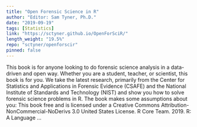 ```yaml
---
title: "Open Forensic Science in R"
author: "Editor: Sam Tyner, Ph.D."
date: "2019-09-19"
tags: [Statistics]
link: "https://sctyner.github.io/OpenForSciR/"
length_weight: "19.5%"
repo: "sctyner/openforscir"
pinned: false
---
```


 This book is for anyone looking to do forensic science analysis in a data-driven and open way. Whether you are a student, teacher, or scientist, this book is for you. We take the latest research, primarily from the Center for Statistics and Applications in Forensic Evidence (CSAFE) and the National Institute of Standards and Technology (NIST) and show you how to solve forensic science problems in R. The book makes some assumptions about you: This book free and is licensed under a Creative Commons Attribution-NonCommercial-NoDerivs 3.0 United States License. R Core Team. 2019. R: A Language ...
